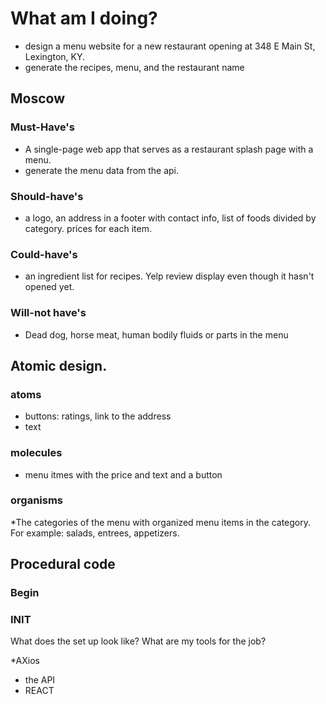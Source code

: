 # What am I doing?
- design a menu website for a new restaurant opening at 348 E Main St, Lexington, KY.
- generate the recipes, menu, and the restaurant name
## Moscow
### Must-Have's
*   A single-page web app that serves as a restaurant splash page with a menu.
*   generate the menu data from the api.
### Should-have's
*   a logo, an address in a footer with contact info, list of foods divided by category. prices for each item.
### Could-have's
*   an ingredient list for recipes. Yelp review display even though it hasn't opened yet.
### Will-not have's
*   Dead dog, horse meat, human bodily fluids or parts in the menu

## Atomic design.
### atoms
* buttons: ratings, link to the address
* text
### molecules
* menu itmes with the price and text and a button
### organisms
*The categories of the menu with organized menu items in the category. For example: salads, entrees, appetizers.

## Procedural code 

### Begin

### INIT
What does the set up look like? What are my tools for the job?

*AXios
* the API
* REACT 
